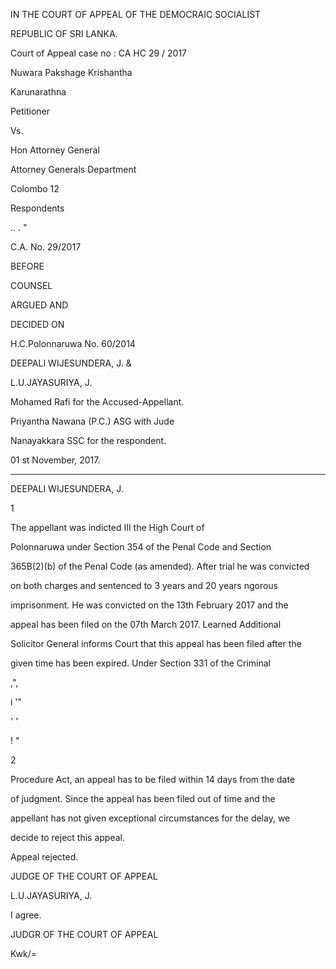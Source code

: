 IN THE COURT OF APPEAL OF THE DEMOCRAIC SOCIALIST

REPUBLIC OF SRI LANKA.

Court of Appeal case no : CA HC 29 / 2017

Nuwara Pakshage Krishantha

Karunarathna

Petitioner

Vs.

Hon Attorney General

Attorney Generals Department

Colombo 12

Respondents

.. . "

C.A. No. 29/2017

BEFORE

COUNSEL

ARGUED AND

DECIDED ON

H.C.Polonnaruwa No. 60/2014

DEEPALI WIJESUNDERA, J. &

L.U.JAYASURIYA, J.

Mohamed Rafi for the Accused-Appellant.

Priyantha Nawana (P.C.) ASG with Jude

Nanayakkara SSC for the respondent.

01 st November, 2017.

**********

DEEPALI WIJESUNDERA, J.

1

The appellant was indicted III the High Court of

Polonnaruwa under Section 354 of the Penal Code and Section

365B(2)(b) of the Penal Code (as amended). After trial he was convicted

on both charges and sentenced to 3 years and 20 years ngorous

imprisonment. He was convicted on the 13th February 2017 and the

appeal has been filed on the 07th March 2017. Learned Additional

Solicitor General informs Court that this appeal has been filed after the

given time has been expired. Under Section 331 of the Criminal

,",

i '"

\' '

! "

2

Procedure Act, an appeal has to be filed within 14 days from the date

of judgment. Since the appeal has been filed out of time and the

appellant has not given exceptional circumstances for the delay, we

decide to reject this appeal.

Appeal rejected.

JUDGE OF THE COURT OF APPEAL

L.U.JAYASURIYA, J.

I agree.

JUDGR OF THE COURT OF APPEAL

Kwk/=